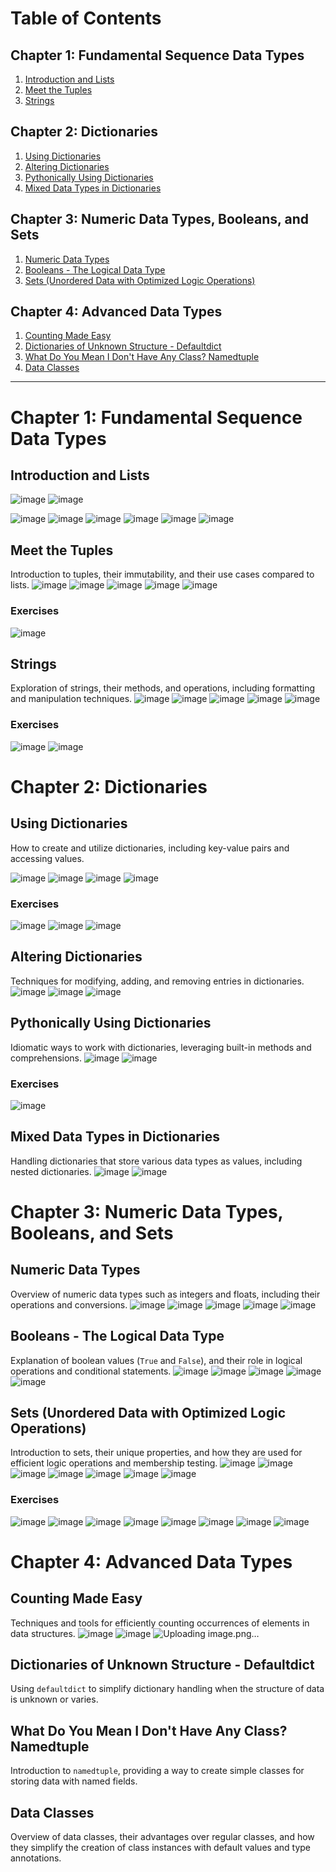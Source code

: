 # Table of Contents

## Chapter 1: Fundamental Sequence Data Types
1. [Introduction and Lists](#introduction-and-lists)
2. [Meet the Tuples](#meet-the-tuples)
3. [Strings](#strings)

## Chapter 2: Dictionaries
1. [Using Dictionaries](#using-dictionaries)
2. [Altering Dictionaries](#altering-dictionaries)
3. [Pythonically Using Dictionaries](#pythonically-using-dictionaries)
4. [Mixed Data Types in Dictionaries](#mixed-data-types-in-dictionaries)

## Chapter 3: Numeric Data Types, Booleans, and Sets
1. [Numeric Data Types](#numeric-data-types)
2. [Booleans - The Logical Data Type](#booleans-the-logical-data-type)
3. [Sets (Unordered Data with Optimized Logic Operations)](#sets-unordered-data-with-optimized-logic-operations)

## Chapter 4: Advanced Data Types
1. [Counting Made Easy](#counting-made-easy)
2. [Dictionaries of Unknown Structure - Defaultdict](#dictionaries-of-unknown-structure-defaultdict)
3. [What Do You Mean I Don't Have Any Class? Namedtuple](#what-do-you-mean-i-dont-have-any-class-namedtuple)
4. [Data Classes](#data-classes)

---

# Chapter 1: Fundamental Sequence Data Types

## Introduction and Lists
![image](https://github.com/user-attachments/assets/6eaf9b9e-ebbc-4e1f-aa58-27601a4b459d)
![image](https://github.com/user-attachments/assets/80f04fd3-641d-436a-b87e-d1efcb1bb79f)

![image](https://github.com/user-attachments/assets/1b8d9e75-fe5c-4470-9a5d-2b997928a8ff)
![image](https://github.com/user-attachments/assets/59a1245b-9bdd-4bac-9e52-acdf31bd16c8)
![image](https://github.com/user-attachments/assets/1727974b-d95d-406f-91d5-e800b9bc6238)
![image](https://github.com/user-attachments/assets/b852c3f5-8a36-42ea-ad22-680bf70c4860)
![image](https://github.com/user-attachments/assets/175a91bc-ce38-4844-bd76-7f8c56437b7a)
![image](https://github.com/user-attachments/assets/d6080e1e-13d5-4cc2-bcc4-f5a59838af30)



## Meet the Tuples
Introduction to tuples, their immutability, and their use cases compared to lists.
![image](https://github.com/user-attachments/assets/035e9a67-c206-4994-90a9-1a16b8408296)
![image](https://github.com/user-attachments/assets/4b2ddab0-426b-4f57-8b5c-bcbce53ca10f)
![image](https://github.com/user-attachments/assets/e6b57f17-fdd2-4fd4-bea2-ee54b13487cd)
![image](https://github.com/user-attachments/assets/2c305b4a-02f5-4d09-8e6b-9af43b32d9cb)
![image](https://github.com/user-attachments/assets/23a94849-7429-4d1e-b1ee-780e1fbf8b6b)


### Exercises
![image](https://github.com/user-attachments/assets/dc41e6f1-aefb-4536-8fad-a00063c4938b)



## Strings
Exploration of strings, their methods, and operations, including formatting and manipulation techniques.
![image](https://github.com/user-attachments/assets/2dc85216-3a96-4c9a-8e61-9239fa2bb044)
![image](https://github.com/user-attachments/assets/62ca065a-96b6-4638-9ccd-246325ff027c)
![image](https://github.com/user-attachments/assets/698363c6-911b-402e-8c7b-a166486d0577)
![image](https://github.com/user-attachments/assets/e20b1269-01b9-4a59-aa64-f4c835fa5177)
![image](https://github.com/user-attachments/assets/f982415d-df0d-4107-8224-aeaef57b9670)



### Exercises
![image](https://github.com/user-attachments/assets/afb289e6-2fb3-47c8-9f70-8eb52c0e4b46)
![image](https://github.com/user-attachments/assets/ad140259-a35d-498a-8f84-5f1079b45088)


# Chapter 2: Dictionaries

## Using Dictionaries
How to create and utilize dictionaries, including key-value pairs and accessing values.

![image](https://github.com/user-attachments/assets/8c75dccc-17b9-474f-9c30-a388d3bdec3f)
![image](https://github.com/user-attachments/assets/7375fe17-1249-4742-be6f-404fda23af92)
![image](https://github.com/user-attachments/assets/55e839c7-a5e7-4f1f-8f55-326bec82229d)
![image](https://github.com/user-attachments/assets/78c1089e-cbd2-49bb-8e05-e218e1710be3)

### Exercises
![image](https://github.com/user-attachments/assets/273551a1-e9ef-41ec-befb-4278c29f6639)
![image](https://github.com/user-attachments/assets/84b6a24c-c2d9-475d-b3de-0ecb41ea138f)
![image](https://github.com/user-attachments/assets/4fda719a-0299-490d-9c73-d1fc012ee575)

## Altering Dictionaries
Techniques for modifying, adding, and removing entries in dictionaries.
![image](https://github.com/user-attachments/assets/a1e662ea-08b9-4af5-b398-07f68b43bc35)
![image](https://github.com/user-attachments/assets/d69a5a73-7018-4ffd-810d-89e7045f0eec)
![image](https://github.com/user-attachments/assets/473828c4-355b-49d5-a594-4bd2301c67ac)



## Pythonically Using Dictionaries
Idiomatic ways to work with dictionaries, leveraging built-in methods and comprehensions.
![image](https://github.com/user-attachments/assets/6c2afa58-0b01-462a-8889-c46846d66953)
![image](https://github.com/user-attachments/assets/3401834f-f6dc-4305-ab6d-8f4c47c68bc1)

### Exercises
![image](https://github.com/user-attachments/assets/f7d89964-0d9d-4a22-b387-379aecb17003)


## Mixed Data Types in Dictionaries
Handling dictionaries that store various data types as values, including nested dictionaries.
![image](https://github.com/user-attachments/assets/d8e68226-9ac8-4176-b0a8-3f3c9faae0fd)
![image](https://github.com/user-attachments/assets/4bce0ae4-ec2f-42d4-8ee2-1cc75c9def67)

# Chapter 3: Numeric Data Types, Booleans, and Sets

## Numeric Data Types
Overview of numeric data types such as integers and floats, including their operations and conversions.
![image](https://github.com/user-attachments/assets/09a86682-f366-4532-8bba-1968f611434d)
![image](https://github.com/user-attachments/assets/5f2fd2b9-5c0a-475c-8792-0b6d69103d1c)
![image](https://github.com/user-attachments/assets/f34c60fc-5ef5-430d-91c6-43035c69f7b9)
![image](https://github.com/user-attachments/assets/86d2e1e4-3547-4665-9d92-96b8d386cae5)
![image](https://github.com/user-attachments/assets/795e76d2-9e42-4a1c-bc95-ac31bc3118d7)




## Booleans - The Logical Data Type
Explanation of boolean values (`True` and `False`), and their role in logical operations and conditional statements.
![image](https://github.com/user-attachments/assets/1e6d4661-6001-415c-b84f-e19eff3f8301)
![image](https://github.com/user-attachments/assets/36cfc9d9-c1f8-4fbb-96f9-bb92ba232301)
![image](https://github.com/user-attachments/assets/64be9293-4c4d-439b-9bbc-719da8c52cfd)
![image](https://github.com/user-attachments/assets/14a66798-e2d2-404b-83ba-e5c88c544a96)
![image](https://github.com/user-attachments/assets/68d75d09-3f45-41d7-8e88-adf4950d244d)


## Sets (Unordered Data with Optimized Logic Operations)
Introduction to sets, their unique properties, and how they are used for efficient logic operations and membership testing.
![image](https://github.com/user-attachments/assets/1a58e230-0512-452c-9b2f-d8e49673410c)
![image](https://github.com/user-attachments/assets/e038959a-8645-435b-af58-6c8af78f7691)
![image](https://github.com/user-attachments/assets/65b96f1d-6166-41ba-9b45-1f830012b1ee)
![image](https://github.com/user-attachments/assets/267528f1-1d49-419e-8077-91bf644e1adf)
![image](https://github.com/user-attachments/assets/d2273036-a335-44e9-82e3-d391cd0a0673)
![image](https://github.com/user-attachments/assets/acde8c97-f88a-49d5-8e45-b477bfeb23dc)
![image](https://github.com/user-attachments/assets/e8e13dbb-6381-4111-a401-2124151987ed)


### Exercises
![image](https://github.com/user-attachments/assets/aaeafc62-167a-491e-9f50-6a4bed4c90f1)
![image](https://github.com/user-attachments/assets/117dc8a8-0a02-4b53-b953-f8ddacbe6e33)
![image](https://github.com/user-attachments/assets/82a43467-e4f4-42d2-ab65-87f37d148d49)
![image](https://github.com/user-attachments/assets/7132236a-a05b-43b2-8787-c6fd7fc1746d)
![image](https://github.com/user-attachments/assets/937df8d4-ab95-4063-9b30-31baf6f82bc0)
![image](https://github.com/user-attachments/assets/c5eeddf8-2199-4209-a0bd-8f92fb197e11)
![image](https://github.com/user-attachments/assets/c06e4120-4cf6-4ab9-bd6d-f3079bf7a0cf)
![image](https://github.com/user-attachments/assets/dfa043f1-04b9-45f8-b976-69622043259c)

# Chapter 4: Advanced Data Types

## Counting Made Easy
Techniques and tools for efficiently counting occurrences of elements in data structures.
![image](https://github.com/user-attachments/assets/2119494c-ca19-483b-9ee2-723bef9cda74)
![image](https://github.com/user-attachments/assets/0ba5fc13-ff50-4eac-968d-79d2548aaa41)
![Uploading image.png…]()


## Dictionaries of Unknown Structure - Defaultdict
Using `defaultdict` to simplify dictionary handling when the structure of data is unknown or varies.

## What Do You Mean I Don't Have Any Class? Namedtuple
Introduction to `namedtuple`, providing a way to create simple classes for storing data with named fields.

## Data Classes
Overview of data classes, their advantages over regular classes, and how they simplify the creation of class instances with default values and type annotations.
